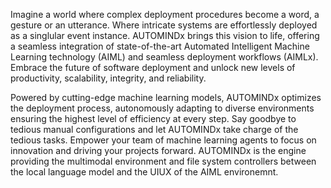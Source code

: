 Imagine a world where complex deployment procedures become a word, a gesture or an utterance. Where intricate systems are effortlessly deployed as a singlular event instance. AUTOMINDx brings this vision to life, offering a seamless integration of state-of-the-art Automated Intelligent Machine Learning technology (AIML) and seamless deployment workflows (AIMLx). Embrace the future of software deployment and unlock new levels of productivity, scalability, integrity, and reliability.

Powered by cutting-edge machine learning models, AUTOMINDx optimizes the deployment process, autonomously adapting to diverse environments ensuring the highest level of efficiency at every step. Say goodbye to tedious manual configurations and let AUTOMINDx take charge of the tedious tasks. Empower your team of machine learning agents to focus on innovation and driving your projects forward. AUTOMINDx is the engine providing the multimodal environment and file system controllers between the local language model and the UIUX of the AIML environemnt.
